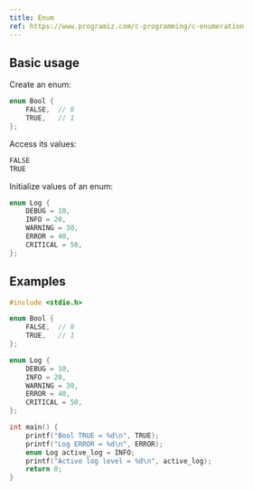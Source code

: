 ```yaml
---
title: Enum
ref: https://www.programiz.com/c-programming/c-enumeration
---
```


## Basic usage

Create an enum:

```c
enum Bool {
    FALSE,  // 0
    TRUE,   // 1
};
```

Access its values:

```c
FALSE
TRUE
```

Initialize values of an enum:

```c
enum Log {
    DEBUG = 10,
    INFO = 20,
    WARNING = 30,
    ERROR = 40,
    CRITICAL = 50,
};
```

## Examples

```c
#include <stdio.h>

enum Bool {
    FALSE,  // 0
    TRUE,   // 1
};

enum Log {
    DEBUG = 10,
    INFO = 20,
    WARNING = 30,
    ERROR = 40,
    CRITICAL = 50,
};

int main() {
    printf("Bool TRUE = %d\n", TRUE);
    printf("Log ERROR = %d\n", ERROR);
    enum Log active_log = INFO;
    printf("Active log level = %d\n", active_log);
    return 0;
}
```
